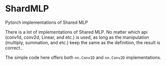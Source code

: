 # ShardMLP
Pytorch implementations of Shared MLP

There is a lot of implementations of Shared MLP. No matter which api (conv1d, conv2d, Linear, and etc.) is used, as long as the manipulation (multiply, summation, and etc.) keep the same as the definition, the result is correct..

The simple code here offers both `nn.Conv1D` and `nn.Conv2D` implementations.
